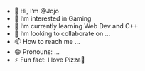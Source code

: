 - 👋 Hi, I’m @Jojo
- 👀 I’m interested in Gaming
- 🌱 I’m currently learning Web Dev and C++
- 💞️ I’m looking to collaborate on ...
- 📫 How to reach me ...
- 😄 Pronouns: ...
- ⚡ Fun fact: I love Pizza🍕

<!---
JaytidaA/JaytidaA is a ✨ special ✨ repository because its `README.md` (this file) appears on your GitHub profile.
You can click the Preview link to take a look at your changes.
--->
